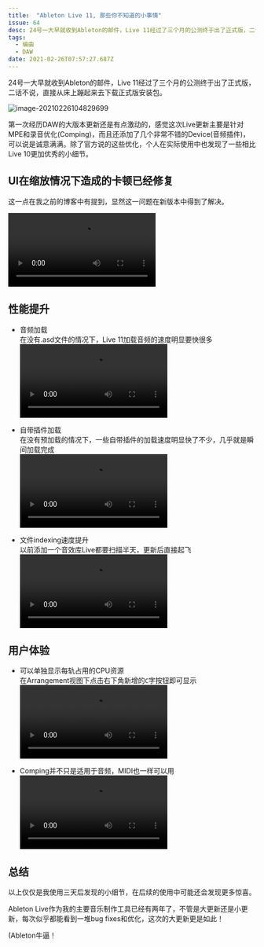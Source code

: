 ```yaml
---
title:  "Ableton Live 11, 那些你不知道的小事情"
issue: 64
desc: 24号一大早就收到Ableton的邮件，Live 11经过了三个月的公测终于出了正式版，二话不说，直接从床上蹦起来去下载正式版安装包。
tags: 
  - 编曲
  - DAW
date: 2021-02-26T07:57:27.687Z
---
```


24号一大早就收到Ableton的邮件，Live 11经过了三个月的公测终于出了正式版，二话不说，直接从床上蹦起来去下载正式版安装包。

![image-20210226104829699](https://blog-r2.jw1.dev/p_assets/202102/image-20210226104829699.png)

第一次经历DAW的大版本更新还是有点激动的，感觉这次Live更新主要是针对MPE和录音优化(Comping)，而且还添加了几个非常不错的Device(音频插件)，可以说是诚意满满。除了官方说的这些优化，个人在实际使用中也发现了一些相比Live 10更加优秀的小细节。  

## UI在缩放情况下造成的卡顿已经修复

这一点在我之前的博客中有提到，显然这一问题在新版本中得到了解决。

![video](https://blog-r2.jw1.dev/p_assets/202102/1.mp4)

## 性能提升

- 音频加载  
  在没有.asd文件的情况下，Live 11加载音频的速度明显要快很多  
  ![video](https://blog-r2.jw1.dev/p_assets/202102/2.mp4)

- 自带插件加载  
  在没有预加载的情况下，一些自带插件的加载速度明显快了不少，几乎就是瞬间加载完成  
  ![video](https://blog-r2.jw1.dev/p_assets/202102/3.mp4)

- 文件indexing速度提升  
  以前添加一个音效库Live都要扫描半天，更新后直接起飞  
  ![video](https://blog-r2.jw1.dev/p_assets/202102/4.mp4)

## 用户体验

- 可以单独显示每轨占用的CPU资源  
  在Arrangement视图下点击右下角新增的`C`字按钮即可显示  
  ![video](https://blog-r2.jw1.dev/p_assets/202102/5.mp4)

- Comping并不只是适用于音频，MIDI也一样可以用  
  ![video](https://blog-r2.jw1.dev/p_assets/202102/6.mp4)


## 总结
以上仅仅是我使用三天后发现的小细节，在后续的使用中可能还会发现更多惊喜。  

Ableton Live作为我的主要音乐制作工具已经有两年了，不管是大更新还是小更新，每次似乎都能看到一堆bug fixes和优化，这次的大更新更是如此！

(Ableton牛逼！
